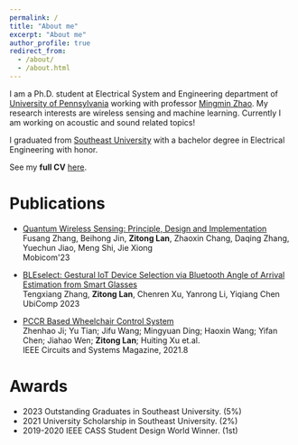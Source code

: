 ```yaml
---
permalink: /
title: "About me"
excerpt: "About me"
author_profile: true
redirect_from: 
  - /about/
  - /about.html
---
```


I am a Ph.D. student at Electrical System and Engineering department of [University of Pennsylvania](https://www.seas.upenn.edu/) working with professor [Mingmin Zhao](https://www.cis.upenn.edu/~mingminz/). My research interests are wireless sensing and machine learning. Currently I am working on acoustic and sound related topics!

I graduated from [Southeast University](https://www.seu.edu.cn/) with a bachelor degree in Electrical Engineering with honor.


<!-- I have worked with [Jie Xiong](https://people.cs.umass.edu/~jxiong/) and [Fusang Zhang](https://people.ucas.edu.cn/~zhangfusang?language=en) in quantum wireless sensing system implementation and evaluation. I have also worked on realizing intermittent computing on Arduino with [Yang Zhang](https://yangzhang.dev/). With [Tengxiang Zhang](https://txzhang.info/), I have built a novel interaction system leveraging BLE direction findings to help users select IoT devices.  -->


See my **full CV** [here](http://zitonglan.github.io/files/cv.pdf).

Publications
======

* [Quantum Wireless Sensing: Principle, Design and Implementation](http://zitonglan.github.io/files/quantum.pdf)<br>
  Fusang Zhang, Beihong Jin, **Zitong Lan**, Zhaoxin Chang, Daqing Zhang, Yuechun Jiao, Meng Shi, Jie Xiong<br>
  Mobicom'23    



<!-- * A work about realizing intermittent computing on Arduino<br>
  **Zitong Lan**, Yang Zhang<br>
  In submission -->


* [BLEselect: Gestural IoT Device Selection via Bluetooth Angle of Arrival Estimation from Smart Glasses](http://zitonglan.github.io/files/BLEselect.pdf)<br>
  Tengxiang Zhang, **Zitong Lan**, Chenren Xu, Yanrong Li, Yiqiang Chen<br>
  UbiComp 2023


* [PCCR Based Wheelchair Control System](http://zitonglan.github.io/files/pccr.pdf)<br>
  Zhenhao Ji; Yu Tian; Jifu Wang; Mingyuan Ding; Haoxin Wang; Yifan Chen; Jiahao Wen; **Zitong Lan**; Huiting Xu et.al.<br> 
  IEEE Circuits and Systems Magazine, 2021.8


<!-- Research experience
======
* Umass Amherst -- Aug. 2022 - Now<br>
  Research Topics: Wireless Sensing, Signal Processing<br>
  Supervisor: Prof. Jie Xiong & Prof. Fusang Zhang

* University of California, Los Angeles -- Oct. 2022 - Jan. 2023<br>
  Research Topics: Intermittent Computing, Arduino Development<br>
  Supervisor: Prof. Yang Zhang

* Institute of Computing Technology, CAS --  Apr. 2021 - Aug. 2022<br>
  Research Topics: Bluetooth Low Energy, Direction Finding, Ubiquitous Computing<br>
  Supervisor: Prof. Tengxiang Zhang -->

Awards
=====
* 2023 Outstanding Graduates in Southeast University. (5%)
* 2021 University Scholarship in Southeast University. (2%)
* 2019-2020 IEEE CASS Student Design World Winner. (1st)